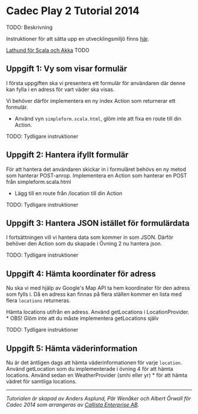 Cadec Play 2 Tutorial 2014
====================
TODO: Beskrivning


Instruktioner för att sätta upp en utvecklingsmiljö finns [här](https://github.com/callistaenterprise/play2-cadec/wiki/Installationsanvisningar).

[Lathund för Scala och Akka]() TODO

Uppgift 1: Vy som visar formulär
---------------------
I första uppgiften ska vi presentera ett formulär för användaren där denne kan fylla i en adress för vart väder ska visas.

Vi behöver därför implementera en ny index Action som returnerar ett formulär.
   
  * Använd vyn `simpleform.scala.html`, glöm inte att fixa en route till din Action.

TODO: Tydligare instruktioner

Uppgift 2: Hantera ifyllt formulär
---------------------
För att hantera det användaren skickar in i formuläret behövs en ny metod som hanterar POST-anrop. Implementera en Action som hanterar en POST från simpleform.scala.html

   * Lägg till en route från /location till din Action

TODO: Tydligare instruktioner

Uppgift 3: Hantera JSON istället för formulärdata
---------------------
I fortsättningen vill vi hantera data som kommer in som JSON. Därför behöver den Action som du skapade i Övning 2 nu hantera json.

TODO: Tydligare instruktioner

Uppgift 4: Hämta koordinater för adress
---------------------
Nu ska vi med hjälp av Google's Map API ta hem koordinater för den adress som fylls i. Då en adress kan finnas på flera ställen kommer en lista med flera `locations` returneras. 

Hämta locations utifrån en adress. Använd getLocations i LocationProvider.
       * OBS! Glöm inte att du måste implementera getLocations själv

TODO: Tydligare instruktioner


Uppgift 5: Hämta väderinformation
---------------------
Nu är det äntligen dags att hämta väderinformationen för varje `location`. Använd getLocation som du implementerade i övning 4 för att hämta locations. Använd sedan en WeatherProvider (smhi eller yr)
     * för att hämta vädret för samtliga locations.

---
*Tutorialen är skapad av Anders Asplund, Pär Wenåker och Albert Örwall för Cadec 2014 som arrangeras av [Callista Enterprise AB](http://callistaenterprise.se/).*
